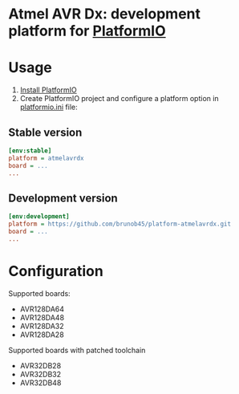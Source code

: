# Atmel AVR Dx: development platform for [PlatformIO](http://platformio.org)

# Usage

1. [Install PlatformIO](http://platformio.org)
2. Create PlatformIO project and configure a platform option in [platformio.ini](http://docs.platformio.org/page/projectconf.html) file:

## Stable version

```ini
[env:stable]
platform = atmelavrdx
board = ...
...
```

## Development version

```ini
[env:development]
platform = https://github.com/brunob45/platform-atmelavrdx.git
board = ...
...
```

# Configuration

Supported boards:
- AVR128DA64
- AVR128DA48
- AVR128DA32
- AVR128DA28

Supported boards with patched toolchain
- AVR32DB28
- AVR32DB32
- AVR32DB48
